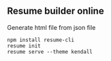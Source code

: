 ## Resume builder online


Generate html file from json file
```
npm install resume-cli
resume init
resume serve --theme kendall

```
